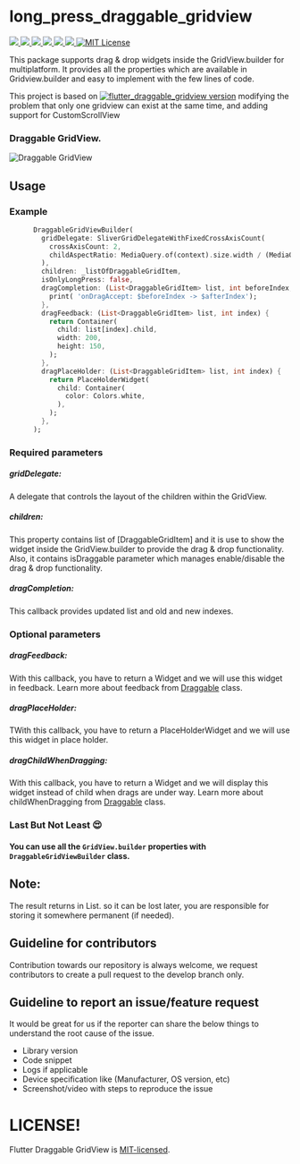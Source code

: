 # long_press_draggable_gridview



<a href="https://developer.android.com" style="pointer-events: stroke;" target="_blank">
<img src="https://img.shields.io/badge/platform-android-blue">
</a>
<a href="https://developer.apple.com/ios/" style="pointer-events: stroke;" target="_blank">
<img src="https://img.shields.io/badge/platform-iOS-blue">
</a>
<a href="" style="pointer-events: stroke;" target="_blank">
<img src="https://img.shields.io/badge/platform-Linux-blue">
</a>
<a href="" style="pointer-events: stroke;" target="_blank">
<img src="https://img.shields.io/badge/platform-Mac-blue">
</a>
<a href="" style="pointer-events: stroke;" target="_blank">
<img src="https://img.shields.io/badge/platform-web-blue">
</a>
<a href="" style="pointer-events: stroke;" target="_blank">
<img src="https://img.shields.io/badge/platform-Windows-blue">
</a>
<a href="https://opensource.org/licenses/MIT"><img src="https://img.shields.io/badge/license-MIT-purple.svg" alt="MIT License"></a>

This package supports drag & drop widgets inside the GridView.builder for multiplatform. It provides all the properties which are available in Gridview.builder and easy to implement with the few lines of code.

This project is based on <a href="https://pub.dev/packages/flutter_draggable_gridview">
<img src="https://img.shields.io/pub/v/flutter_draggable_gridview?label=flutter_draggable_gridview" alt="flutter_draggable_gridview version"></a> modifying the problem that only one gridview can exist at the same time, and adding support for CustomScrollView


### Draggable GridView.
![Draggable GridView](https://github.com/Beoyan-1/long_press_draggable_gridview/blob/main/demonstration.gif)

## Usage

### Example
```dart
      DraggableGridViewBuilder(
        gridDelegate: SliverGridDelegateWithFixedCrossAxisCount(
          crossAxisCount: 2,
          childAspectRatio: MediaQuery.of(context).size.width / (MediaQuery.of(context).size.height / 3),
        ),
        children: _listOfDraggableGridItem,
        isOnlyLongPress: false,
        dragCompletion: (List<DraggableGridItem> list, int beforeIndex, int afterIndex) {
          print( 'onDragAccept: $beforeIndex -> $afterIndex');
        },
        dragFeedback: (List<DraggableGridItem> list, int index) {
          return Container(
            child: list[index].child,
            width: 200,
            height: 150,
          );
        },
        dragPlaceHolder: (List<DraggableGridItem> list, int index) {
          return PlaceHolderWidget(
            child: Container(
              color: Colors.white,
            ),
          );
        },
      );
```
### Required parameters

##### gridDelegate:
A delegate that controls the layout of the children within the GridView.

##### children:
This property contains list of [DraggableGridItem] and it is use to show the widget inside the GridView.builder to provide the drag & drop functionality. Also, it contains isDraggable parameter which manages enable/disable the drag & drop functionality. 

##### dragCompletion:
This callback provides updated list and old and new indexes.


### Optional parameters

##### dragFeedback:
With this callback, you have to return a Widget and we will use this widget in feedback. Learn more about feedback from [Draggable](https://api.flutter.dev/flutter/widgets/Draggable-class.html#:~:text=Draggable%20class%20Null%20safety,user's%20finger%20across%20the%20screen) class. 

##### dragPlaceHolder:
TWith this callback, you have to return a PlaceHolderWidget and we will use this widget in place holder. 

##### dragChildWhenDragging:
With this callback, you have to return a Widget and we will display this widget instead of child when drags are under way. Learn more about childWhenDragging from [Draggable](https://api.flutter.dev/flutter/widgets/Draggable-class.html#:~:text=Draggable%20class%20Null%20safety,user's%20finger%20across%20the%20screen) class.


### Last But Not Least :heart_eyes: 
#### You can use all the ```GridView.builder``` properties with ```DraggableGridViewBuilder``` class.


## Note:
The result returns in List. so it can be lost later, you are responsible for storing it somewhere permanent (if needed).

## Guideline for contributors
Contribution towards our repository is always welcome, we request contributors to create a pull request to the develop branch only.

## Guideline to report an issue/feature request
It would be great for us if the reporter can share the below things to understand the root cause of the issue.
- Library version
- Code snippet
- Logs if applicable
- Device specification like (Manufacturer, OS version, etc)
- Screenshot/video with steps to reproduce the issue

# LICENSE!
Flutter Draggable GridView is [MIT-licensed](https://github.com/Mindinventory/flutter_draggable_gridview/blob/main/LICENSE "MIT-licensed").
